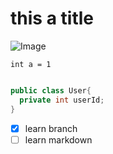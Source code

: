 # this a title

![Image](https://octodex.github.com/images/yaktocat.png)


```
int a = 1
```

```java

public class User{
  private int userId;
}
```

- [x] learn branch
- [ ] learn markdown
